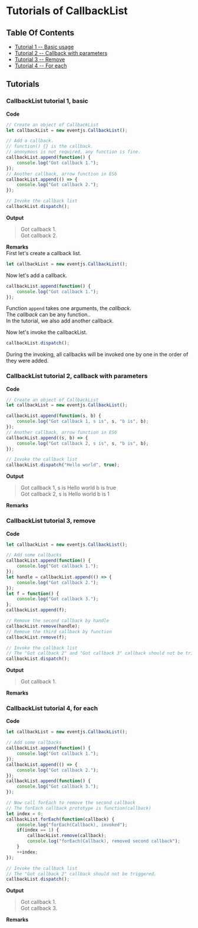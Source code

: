 # Tutorials of CallbackList

## Table Of Contents

- [Tutorial 1 -- Basic usage](#tutorial1)
- [Tutorial 2 -- Callback with parameters](#tutorial2)
- [Tutorial 3 -- Remove](#tutorial3)
- [Tutorial 4 -- For each](#tutorial4)

<a name="tutorials"></a>
## Tutorials

<a name="tutorial1"></a>
### CallbackList tutorial 1, basic

**Code**  
```javascript
// Create an object of CallbackList
let callbackList = new eventjs.CallbackList();

// Add a callback.
// function() {} is the callback.
// anonymous is not required, any function is fine.
callbackList.append(function() {
	console.log("Got callback 1.");
});
// Another callback, arrow function in ES6
callbackList.append(() => {
	console.log("Got callback 2.");
});

// Invoke the callback list
callbackList.dispatch();
```

**Output**  
> Got callback 1.  
> Got callback 2.  

**Remarks**  
First let's create a callback list.
```javascript
let callbackList = new eventjs.CallbackList();
```

Now let's add a callback.  
```javascript
callbackList.append(function() {
	console.log("Got callback 1.");
});
```
Function `append` takes one arguments, the *callback*.  
The *callback* can be any function..  
In the tutorial, we also add another callback.  

Now let's invoke the callbackList.
```javascript
callbackList.dispatch();
```
During the invoking, all callbacks will be invoked one by one in the order of they were added.

<a name="tutorial2"></a>
### CallbackList tutorial 2, callback with parameters

**Code**  
```javascript
// Create an object of CallbackList
let callbackList = new eventjs.CallbackList();

callbackList.append(function(s, b) {
	console.log("Got callback 1, s is", s, "b is", b);
});
// Another callback, arrow function in ES6
callbackList.append((s, b) => {
	console.log("Got callback 2, s is", s, "b is", b);
});

// Invoke the callback list
callbackList.dispatch("Hello world", true);
```

**Output**  
> Got callback 1, s is Hello world b is true  
> Got callback 2, s is Hello world b is 1  

**Remarks**  

<a name="tutorial3"></a>
### CallbackList tutorial 3, remove

**Code**  
```javascript
let callbackList = new eventjs.CallbackList();

// Add some callbacks
callbackList.append(function() {
	console.log("Got callback 1.");
});
let handle = callbackList.append(() => {
	console.log("Got callback 2.");
});
let f = function() {
	console.log("Got callback 3.");
};
callbackList.append(f);

// Remove the second callback by handle
callbackList.remove(handle);
// Remove the third callback by function
callbackList.remove(f);

// Invoke the callback list
// The "Got callback 2" and "Got callback 3" callback should not be triggered.
callbackList.dispatch();
```

**Output**  
> Got callback 1.  

**Remarks**  

<a name="tutorial4"></a>
### CallbackList tutorial 4, for each

**Code**  
```javascript
let callbackList = new eventjs.CallbackList();

// Add some callbacks
callbackList.append(function() {
	console.log("Got callback 1.");
});
callbackList.append(() => {
	console.log("Got callback 2.");
});
callbackList.append(function() {
	console.log("Got callback 3.");
});

// Now call forEach to remove the second callback
// The forEach callback prototype is function(callback)
let index = 0;
callbackList.forEach(function(callback) {
	console.log("forEach(Callback), invoked");
	if(index == 1) {
		callbackList.remove(callback);
		console.log("forEach(Callback), removed second callback");
	}
	++index;
});

// Invoke the callback list
// The "Got callback 2" callback should not be triggered.
callbackList.dispatch();
```

**Output**  
> Got callback 1.  
> Got callback 3.  

**Remarks**  

